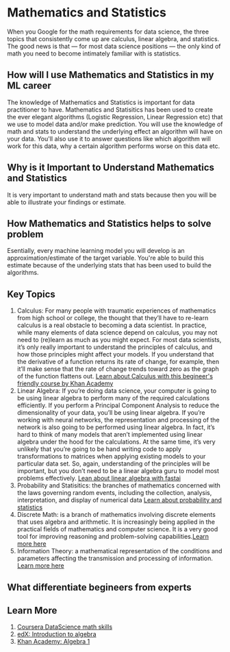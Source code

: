 # Mathematics and Statistics

When you Google for the math requirements for data science, the three topics that consistently come up are calculus, linear algebra, and statistics. The good news is that — for most data science positions — the only kind of math you need to become intimately familiar with is statistics.

## How will I use Mathematics and Statistics in my ML career
The knowledge of Mathematics and Statistics is important for data practitioner to have. Mathematics and Statisitics has been used to create the ever elegant algorithms (Logistic Regression, Linear Regression etc) that we use to model data and/or make prediction. You will use the knowledge of math and stats to understand the underlying effect an algorithm will have on your data. You'll also use it to answer questions like which algorithm will work for this data, why a certain algorithm performs worse on this data etc.

## Why is it Important to Understand Mathematics and Statistics 
It is very important to understand math and stats because then you will be able to illustrate your findings or estimate. 

## How Mathematics and Statistics helps to solve problem
Esentially, every machine learning model you will develop is an approximation/estimate of the target variable. You're able to build this estimate because of the underlying stats that has been used to build the algorithms.

## Key Topics
1. Calculus: For many people with traumatic experiences of mathematics from high school or college, the thought that they’ll have to re-learn calculus is a real obstacle to becoming a data scientist. In practice, while many elements of data science depend on calculus, you may not need to (re)learn as much as you might expect. For most data scientists, it’s only really important to understand the principles of calculus, and how those principles might affect your models. If you understand that the derivative of a function returns its rate of change, for example, then it’ll make sense that the rate of change trends toward zero as the graph of the function flattens out. [Learn about Calculus with this begineer's friendly course by Khan Academy](https://www.khanacademy.org/math/multivariable-calculus)
2. Linear Algebra: If you’re doing data science, your computer is going to be using linear algebra to perform many of the required calculations efficiently. If you perform a Principal Component Analysis to reduce the dimensionality of your data, you’ll be using linear algebra. If you’re working with neural networks, the representation and processing of the network is also going to be performed using linear algebra. In fact, it’s hard to think of many models that aren’t implemented using linear algebra under the hood for the calculations. At the same time, it’s very unlikely that you’re going to be hand writing code to apply transformations to matrices when applying existing models to your particular data set. So, again, understanding of the principles will be important, but you don’t need to be a linear algebra guru to model most problems effectively. [Lean about linear algebra with fastai](https://github.com/fastai/numerical-linear-algebra/blob/master/README.md)
3. Probability and Statisitics: the branches of mathematics concerned with the laws governing random events, including the collection, analysis, interpretation, and display of numerical data [Learn about probability and statistics](https://www.khanacademy.org/math/statistics-probability)
4. Discrete Math: is a branch of mathematics involving discrete elements that uses algebra and arithmetic. It is increasingly being applied in the practical fields of mathematics and computer science. It is a very good tool for improving reasoning and problem-solving capabilities.[Learn more here](https://www.tutorialspoint.com/discrete_mathematics/discrete_mathematics_introduction.htm)
5. Information Theory: a mathematical representation of the conditions and parameters affecting the transmission and processing of information. [Learn more here](https://www.khanacademy.org/computing/computer-science/informationtheory)

## What differentiate begineers from experts

## Learn More 
1. <a href="https://www.coursera.org/learn/datasciencemathskills"> Coursera DataScience math skills</a>
2. <a href="https://www.edx.org/course/introduction-algebra-schoolyourself-algebrax-1">edX: Introduction to algebra</a> 
3. <a href="https://www.khanacademy.org/math/algebra">Khan Academy: Algebra 1</a>
